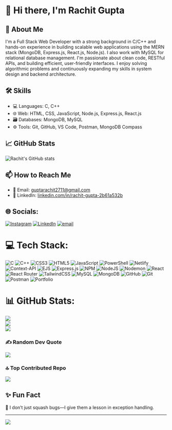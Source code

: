 # 👋 Hi there, I'm Rachit Gupta 

## 🚀 About Me
I'm a Full Stack Web Developer with a strong background in C/C++ and hands-on experience in building scalable web applications using the MERN stack (MongoDB, Express.js, React.js, Node.js). I also work with MySQL for relational database management. I'm passionate about clean code, RESTful APIs, and building efficient, user-friendly interfaces. I enjoy solving algorithmic problems and continuously expanding my skills in system design and backend architecture.

## 🛠️ Skills
- 💻 Languages: C, C++
- 🌐 Web: HTML, CSS, JavaScript, Node.js, Express.js, React.js
- 🗃️ Databases: MongoDB, MySQL
- ⚙️ Tools: Git, GitHub, VS Code, Postman, MongoDB Compass

## 📈 GitHub Stats
![Rachit's GitHub stats](https://github-readme-stats.vercel.app/api?username=rachit271104&show_icons=true&theme=radical)

## 📫 How to Reach Me
- 📧 Email: guptarachit2711@gmail.com
- 🔗 LinkedIn: [linkedin.com/in/rachit-gupta-2b61a532b](https://www.linkedin.com/in/rachit-gupta-2b61a532b/)





## 🌐 Socials:
[![Instagram](https://img.shields.io/badge/Instagram-%23E4405F.svg?logo=Instagram&logoColor=white)](https://instagram.com/rxch_it) [![LinkedIn](https://img.shields.io/badge/LinkedIn-%230077B5.svg?logo=linkedin&logoColor=white)](https://linkedin.com/in/RachitGupta) [![email](https://img.shields.io/badge/Email-D14836?logo=gmail&logoColor=white)](mailto:guptarachit2711@gmail.com) 

# 💻 Tech Stack:
![C](https://img.shields.io/badge/c-%2300599C.svg?style=for-the-badge&logo=c&logoColor=white) ![C++](https://img.shields.io/badge/c++-%2300599C.svg?style=for-the-badge&logo=c%2B%2B&logoColor=white) ![CSS3](https://img.shields.io/badge/css3-%231572B6.svg?style=for-the-badge&logo=css3&logoColor=white) ![HTML5](https://img.shields.io/badge/html5-%23E34F26.svg?style=for-the-badge&logo=html5&logoColor=white) ![JavaScript](https://img.shields.io/badge/javascript-%23323330.svg?style=for-the-badge&logo=javascript&logoColor=%23F7DF1E) ![PowerShell](https://img.shields.io/badge/PowerShell-%235391FE.svg?style=for-the-badge&logo=powershell&logoColor=white) ![Netlify](https://img.shields.io/badge/netlify-%23000000.svg?style=for-the-badge&logo=netlify&logoColor=#00C7B7) ![Context-API](https://img.shields.io/badge/Context--Api-000000?style=for-the-badge&logo=react) ![EJS](https://img.shields.io/badge/ejs-%23B4CA65.svg?style=for-the-badge&logo=ejs&logoColor=black) ![Express.js](https://img.shields.io/badge/express.js-%23404d59.svg?style=for-the-badge&logo=express&logoColor=%2361DAFB) ![NPM](https://img.shields.io/badge/NPM-%23CB3837.svg?style=for-the-badge&logo=npm&logoColor=white) ![NodeJS](https://img.shields.io/badge/node.js-6DA55F?style=for-the-badge&logo=node.js&logoColor=white) ![Nodemon](https://img.shields.io/badge/NODEMON-%23323330.svg?style=for-the-badge&logo=nodemon&logoColor=%BBDEAD) ![React](https://img.shields.io/badge/react-%2320232a.svg?style=for-the-badge&logo=react&logoColor=%2361DAFB) ![React Router](https://img.shields.io/badge/React_Router-CA4245?style=for-the-badge&logo=react-router&logoColor=white) ![TailwindCSS](https://img.shields.io/badge/tailwindcss-%2338B2AC.svg?style=for-the-badge&logo=tailwind-css&logoColor=white) ![MySQL](https://img.shields.io/badge/mysql-4479A1.svg?style=for-the-badge&logo=mysql&logoColor=white) ![MongoDB](https://img.shields.io/badge/MongoDB-%234ea94b.svg?style=for-the-badge&logo=mongodb&logoColor=white) ![GitHub](https://img.shields.io/badge/github-%23121011.svg?style=for-the-badge&logo=github&logoColor=white) ![Git](https://img.shields.io/badge/git-%23F05033.svg?style=for-the-badge&logo=git&logoColor=white) ![Postman](https://img.shields.io/badge/Postman-FF6C37?style=for-the-badge&logo=postman&logoColor=white) ![Portfolio](https://img.shields.io/badge/Portfolio-%23000000.svg?style=for-the-badge&logo=firefox&logoColor=#FF7139)
# 📊 GitHub Stats:
![](https://github-readme-stats.vercel.app/api?username=rachit271104&theme=dark&hide_border=false&include_all_commits=false&count_private=true)<br/>
![](https://nirzak-streak-stats.vercel.app/?user=rachit271104&theme=dark&hide_border=false)<br/>
![](https://github-readme-stats.vercel.app/api/top-langs/?username=rachit271104&theme=dark&hide_border=false&include_all_commits=false&count_private=true&layout=compact)

### ✍️ Random Dev Quote
![](https://quotes-github-readme.vercel.app/api?type=horizontal&theme=radical)

### 🔝 Top Contributed Repo
![](https://github-contributor-stats.vercel.app/api?username=rachit271104&limit=5&theme=dark&combine_all_yearly_contributions=true)

## ✨ Fun Fact
🐞 I don’t just squash bugs—I give them a lesson in exception handling.

---
[![](https://visitcount.itsvg.in/api?id=rachit271104&icon=0&color=0)](https://visitcount.itsvg.in)

<!-- Proudly created with GPRM ( https://gprm.itsvg.in ) -->
